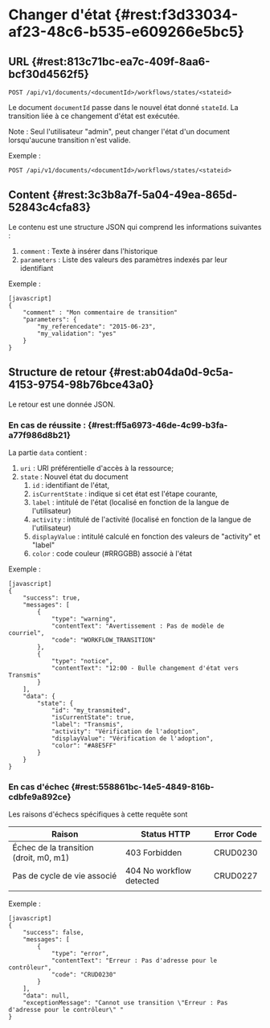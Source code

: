 # Changer d'état {#rest:f3d33034-af23-48c6-b535-e609266e5bc5}
## URL   {#rest:813c71bc-ea7c-409f-8aa6-bcf30d4562f5}

    POST /api/v1/documents/<documentId>/workflows/states/<stateid>

Le document `documentId` passe dans le nouvel état donné `stateId`. La
transition liée à ce changement d'état est exécutée.

Note : Seul l'utilisateur "admin", peut changer l'état d'un document
lorsqu'aucune transition n'est valide.

Exemple :

    POST /api/v1/documents/<documentId>/workflows/states/<stateid>


## Content   {#rest:3c3b8a7f-5a04-49ea-865d-52843c4cfa83}

Le contenu est une structure JSON qui comprend les informations suivantes :

1.  `comment` : Texte à insérer dans l'historique
1.  `parameters` : Liste des valeurs des paramètres indexés par leur identifiant

Exemple :

    [javascript]
    {
        "comment" : "Mon commentaire de transition"
        "parameters": {
            "my_referencedate": "2015-06-23",
            "my_validation": "yes"
        }
    }

## Structure de retour   {#rest:ab04da0d-9c5a-4153-9754-98b76bce43a0}

Le retour est une donnée JSON.

### En cas de réussite :   {#rest:ff5a6973-46de-4c99-b3fa-a77f986d8b21}

La partie `data` contient :

1.  `uri` : URI préférentielle d'accès à la ressource;
1.  `state` : Nouvel état du document
    1.  `id` : identifiant de l'état,
    1.  `isCurrentState` : indique si cet état est l'étape courante,
    1.  `label` : intitulé de l'état (localisé en fonction de la langue de l'utilisateur) 
    1.  `activity` : intitulé de l'activité (localisé en fonction de la langue de l'utilisateur) 
    1.  `displayValue` : intitulé calculé en fonction des valeurs de "activity" et "label"
    1.  `color` : code couleur (#RRGGBB) associé à l'état

Exemple :

    [javascript]
    {
        "success": true,
        "messages": [
            {
                "type": "warning",
                "contentText": "Avertissement : Pas de modèle de courriel",
                "code": "WORKFLOW_TRANSITION"
            },
            {
                "type": "notice",
                "contentText": "12:00 - Bulle changement d'état vers Transmis"
            }
        ],
        "data": {
            "state": {
                "id": "my_transmited",
                "isCurrentState": true,
                "label": "Transmis",
                "activity": "Vérification de l'adoption",
                "displayValue": "Vérification de l'adoption",
                "color": "#A8E5FF"
            }
        }
    }


### En cas d'échec   {#rest:558861bc-14e5-4849-816b-cdbfe9a892ce}

Les raisons d'échecs spécifiques à cette requête sont 


|                 Raison                 |       Status HTTP        | Error Code |
| -------------------------------------- | ------------------------ | ---------- |
| Échec de la transition (droit, m0, m1) | 403 Forbidden            | CRUD0230   |
| Pas de cycle de vie associé            | 404 No workflow detected | CRUD0227   |
|                                        |                          |            |

Exemple : 

    [javascript]
    {
        "success": false,
        "messages": [
            {
                "type": "error",
                "contentText": "Erreur : Pas d'adresse pour le contrôleur",
                "code": "CRUD0230"
            }
        ],
        "data": null,
        "exceptionMessage": "Cannot use transition \"Erreur : Pas d'adresse pour le contrôleur\" "
    }

